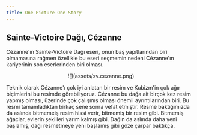 ```yaml
---
title: One Picture One Story
---
```

## Sainte-Victoire Dağı, Cézanne

Cézanne'ın Sainte-Victoire Dağı eseri, onun baş yapıtlarından biri olmamasına rağmen özellikle bu eseri seçmemin nedeni Cézanne'ın kariyerinin son eserlerinden biri olması. 

<p align=center> ![](assets/sv.cezanne.png) </p>


Teknik olarak Cézanne'ı çok iyi anlatan bir resim ve Kubizm'in çok ağır biçimlerini bu resimde görebiliyoruz. Cézanne bu dağa ait birçok kez resim yapmış olması, üzerinde çok çalışmış olması önemli ayrıntılarından biri. Bu resmi tamamladıktan birkaç sene sonra vefat etmiştir. Resme baktığımızda da aslında bitmemeiş resim hissi verir, bitmemiş bir resim gibi. Bitmemiş ağaçlar, evlerin şekilleri yarım kalmış gibi. Dağın da aslında daha yeni başlamış, dağı resmetmeye yeni başlamış gibi göze çarpar baktıkça.